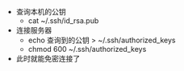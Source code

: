 - 查询本机的公钥
  - cat ~/.ssh/id_rsa.pub
- 连接服务器
  - echo 查询到的公钥 > ~/.ssh/authorized_keys
  - chmod 600 ~/.ssh/authorized_keys
- 此时就能免密连接了